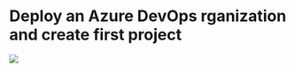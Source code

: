 # Deploy an Azure DevOps rganization and create first project

<a href="https://portal.azure.com/#create/Microsoft.Template/uri/https%3A%2F%2Fraw.githubusercontent.com%2Fneilpeterson%2Fnepeters-azure-templates%2Fmaster%2Fazure-devops-org-project%2Fazuredeploy.json" target="_blank">
    <img src="http://azuredeploy.net/deploybutton.png"/>
</a>

